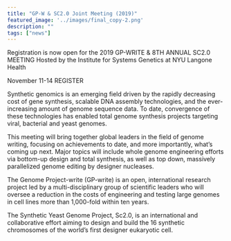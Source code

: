 ```yaml
---
title: "GP-W & SC2.0 Joint Meeting (2019)"
featured_image: '../images/final_copy-2.png'
description: ""
tags: ["news"]
---
```


Registration is now open for the 2019 GP-WRITE & 8TH ANNUAL SC2.0 MEETING
Hosted by the Institute for Systems Genetics at NYU Langone Health

November 11-14
REGISTER

Synthetic genomics is an emerging field driven by the rapidly decreasing cost of gene synthesis, scalable DNA assembly technologies, and the ever-increasing amount of genome sequence data. To date, convergence of these technologies has enabled total genome synthesis projects targeting viral, bacterial and yeast genomes.

This meeting will bring together global leaders in the field of genome writing, focusing on achievements to date, and more importantly, what’s coming up next.  Major topics will include whole genome engineering efforts via bottom-up design and total synthesis, as well as top down, massively parallelized genome editing by designer nucleases.

The Genome Project-write (GP-write) is an open, international research project led by a multi-disciplinary group of scientific leaders who will oversee a reduction in the costs of engineering and testing large genomes in cell lines more than 1,000-fold within ten years.

The Synthetic Yeast Genome Project, Sc2.0, is an international and collaborative effort aiming to design and build the 16 synthetic chromosomes of the world’s first designer eukaryotic cell.
